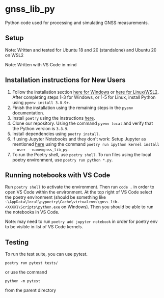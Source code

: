 # gnss_lib_py
Python code used for processing and simulating GNSS measurements.

## Setup
Note: Written and tested for Ubuntu 18 and 20 (standalone) and Ubuntu 20 on WSL2 

Note: Written with VS Code in mind

## Installation instructions for New Users
1. Follow the installation section [here for Windows](https://pypi.org/project/pyenv-win/) or [here for Linux/WSL2](https://github.com/pyenv/pyenv#installation). After completing steps 1-3 for Windows, or 1-5 for Linux,  install Python using `pyenv install 3.8.9+`.
2. Finish the installation using the remaining steps in the `pyenv` documentation. 
3. Install `poetry` using the instructions [here](https://python-poetry.org/docs/#installation).
4. Clone our repository. Using the command `pyenv local` and verify that the Python version is `3.8.9`.
5. Install dependencies using `poetry install`.
6. If using Jupyter Notebooks and they don't work: Setup Jupyter as mentioned [here](https://blog.jayway.com/2019/12/28/pyenv-poetry-saviours-in-the-python-chaos/) using the command `poetry run ipython kernel install --user --name=gnss_lib_py`.
7. To run the Poetry shell, use `poetry shell`. To run files using the local poetry environment, use `poetry run python *.py`.

## Running notebooks with VS Code
Run `poetry shell` to activate the environment. Then run `code .` in order to open VS Code within the environment. At the top right of VS Code select the poetry environment (should be something like `~\AppData\local\pypoetry\Cache\virtualenvs\gnss_lib-<XXXX}\Scripts\python.exe` on Windows). Then you should be able to run the notebooks in VS Code.

Note: may need to run `poetry add jupyter notebook` in order for poetry env to be visible in list of VS Code kernels.

## Testing
To run the test suite, you can use pytest.
```
poetry run pytest tests/
```
or use the command 
```
python -m pytest
```
from the parent directory
